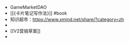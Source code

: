 - GameMarketDAO
- [[《卡片笔记写作法》]] #book
- 知识超市：https://www.xmind.net/share/?category=zh
-
- [[V2营销草案]]
-